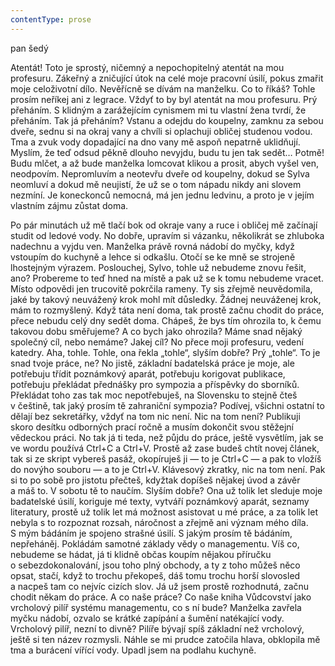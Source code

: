 ```yaml
---
contentType: prose
---
```


<section>

pan šedý

Atentát! Toto je sprostý, ničemný a nepochopitelný atentát na mou profesuru. Zákeřný a zničující útok na celé moje pracovní úsilí, pokus zmařit moje celoživotní dílo. Nevěřícně se dívám na manželku. Co to říkáš? Tohle prosím neříkej ani z legrace. Vždyť to by byl atentát na mou profesuru. Prý přeháním. S klidným a zarážejícím cynismem mi tu vlastní žena tvrdí, že přeháním. Tak já přeháním? Vstanu a odejdu do koupelny, zamknu za sebou dveře, sednu si na okraj vany a chvíli si oplachuji obličej studenou vodou. Tma a zvuk vody dopadající na dno vany mě aspoň nepatrně uklidňují. Myslím, že teď odsud pěkně dlouho nevyjdu, budu tu jen tak sedět… Potmě! Budu mlčet, a až bude manželka lomcovat klikou a prosit, abych vyšel ven, neodpovím. Nepromluvím a neotevřu dveře od koupelny, dokud se Sylva neomluví a dokud mě neujistí, že už se o tom nápadu nikdy ani slovem nezmíní. Je koneckonců nemocná, má jen jednu ledvinu, a proto je v jejím vlastním zájmu zůstat doma.

Po pár minutách už mě tlačí bok od okraje vany a ruce i obličej mě začínají studit od ledové vody. No dobře, upravím si vázanku, několikrát se zhluboka nadechnu a vyjdu ven. Manželka právě rovná nádobí do myčky, když vstoupím do kuchyně a lehce si odkašlu. Otočí se ke mně se strojeně lhostejným výrazem. Poslouchej, Sylvo, tohle už nebudeme znovu řešit, ano? Probereme to teď hned na místě a pak už se k tomu nebudeme vracet. Místo odpovědi jen trucovitě pokrčila rameny. Ty sis zřejmě neuvědomila, jaké by takový neuvážený krok mohl mít důsledky. Žádnej neuváženej krok, mám to rozmyšlený. Když táta není doma, tak prostě začnu chodit do práce, přece nebudu celý dny sedět doma. Chápeš, že bys tím ohrozila to, k čemu takovou dobu směřujeme? A co bych jako ohrozila? Máme snad nějaký společný cíl, nebo nemáme? Jakej cíl? No přece moji profesuru, vedení katedry. Aha, tohle. Tohle, ona řekla „tohle“, slyším dobře? Prý „tohle“. To je snad tvoje práce, ne? No jistě, základní badatelská práce je moje, ale potřebuju třídit poznámkový aparát, potřebuju korigovat publikace, potřebuju překládat přednášky pro sympozia a příspěvky do sborníků. Překládat toho zas tak moc nepotřebuješ, na Slovensku to stejně čteš v češtině, tak jaký prosím tě zahraniční sympozia? Podívej, všichni ostatní to dělají bez sekretářky, vždyť na tom nic není. Nic na tom není? Publikuji skoro desítku odborných prací ročně a musím dokončit svou stěžejní vědeckou práci. No tak já ti teda, než půjdu do práce, ještě vysvětlím, jak se ve wordu používá Ctrl+C a Ctrl+V. Prostě až zase budeš chtít novej článek, tak si ze skript vybereš pasáž, okopíruješ ji — to je Ctrl+C — a pak to vložíš do novýho souboru — a to je Ctrl+V. Klávesový zkratky, nic na tom není. Pak si to po sobě pro jistotu přečteš, kdyžtak dopíšeš nějakej úvod a závěr a máš to. V sobotu tě to naučím. Slyším dobře? Ona už tolik let sleduje moje badatelské úsilí, koriguje mé texty, vytváří poznámkový aparát, seznamy literatury, prostě už tolik let má možnost asistovat u mé práce, a za tolik let nebyla s to rozpoznat rozsah, náročnost a zřejmě ani význam mého díla. S mým bádáním je spojeno strašné úsilí. S jakým prosím tě bádáním, nepřeháněj. Pokládám samotné základy vědy o managementu. Víš co, nebudeme se hádat, já ti klidně občas koupím nějakou příručku o sebezdokonalování, jsou toho plný obchody, a ty z toho můžeš něco opsat, stačí, když to trochu překopeš, dáš tomu trochu horší slovosled a nacpeš tam co nejvíc cizích slov. Já už jsem prostě rozhodnutá, začnu chodit někam do práce. A co naše práce? Co naše kniha Vůdcovství jako vrcholový pilíř systému managementu, co s ní bude? Manželka zavřela myčku nádobí, ozvalo se krátké zapípání a šumění natékající vody. Vrcholový pilíř, nezní to divně? Pilíře bývají spíš základní než vrcholový, ještě si ten název rozmysli. Náhle se mi prudce zatočila hlava, obklopila mě tma a burácení vířící vody. Upadl jsem na podlahu kuchyně.

</section>
